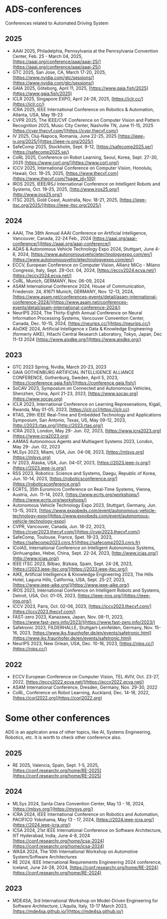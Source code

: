 # ADS-conferences
Conferences related to Automated Driving System
## 2025
  * AAAI 2025, Philadelphia, Pennsylvania at the Pennsylvania Convention Center, Feb. 25 - March 04, 2025, [https://aaai.org/conference/aaai/aaai-25/](https://aaai.org/conference/aaai/aaai-25/)
  * GTC 2025, San Jose, CA, March 17-20, 2025, [https://www.nvidia.com/gtc/sessions/](https://www.nvidia.com/gtc/sessions/)
  * GAIA 2025, Göteborg, April 11, 2025, [https://www.gaia.fish/2025](https://www.gaia.fish/2025)
  * ICLR 2025, Singapore EXPO, April 24-28, 2025, [https://iclr.cc/](https://iclr.cc/)
  * ICRA 2025, IEEE International Conference on Robotics & Automation, Atlanta, USA, May 19-23
  * CVPR 2025, The IEEE/CVF Conference on Computer Vision and Pattern Recognition 2025, Music City Center, Nashville TN, June 11-15, 2025 [https://cvpr.thecvf.com/](https://cvpr.thecvf.com/)
  * IV 2025, Cluj-Napoca, Romania, June 22-25, 2025 [https://ieee-iv.org/2025/](https://ieee-iv.org/2025/)
  * SafeComp 2025, Stockholm, Sept. 9-12, [https://safecomp2025.se/](https://safecomp2025.se/)
  * CoRL 2025, Conference on Robot Learning, Seoul, Korea, Sept. 27-30, 2025 [https://www.corl.org/](https://www.corl.org/)
  * ICCV 2025, International Conference on Computer Vision, Honolulu, Hawaii, Oct. 19-25, 2025, [https://www.thecvf.com](https://www.thecvf.com/?page_id=100)
  * IROS 2025, IEEE/RSJ International Conference on Intelligent Robots and Systems, Oct. 19-25, 2025, [http://www.iros25.org/](http://www.iros25.org/)
  * ITSC 2025, Gold Coast, Australia, Nov. 18-21, 2025, [https://ieee-itsc.org/2025/](https://ieee-itsc.org/2025/)
## 2024
  * AAAI, The 38th Annual AAAI Conference on Artificial Intelligence, Vancouver, Canada, 22-24 Feb., 2024 [https://aaai.org/aaai-conference/](https://aaai.org/aaai-conference/)
  * ADAS & Autonomous Vehicle Technology Expo 2024, Stuttgart, June 4-6, 2024, [https://www.autonomousvehicletechnologyexpo.com/en/](https://www.autonomousvehicletechnologyexpo.com/en/)
  * ECCV, European Conference on Computer Vision, Allianz MiCo - Milano Congressi, Italy, Sept. 29-Oct. 04, 2024, [https://eccv2024.ecva.net/](https://eccv2024.ecva.net/)
  * CoRL, Munich, GERMANY, Nov. 06-09, 2024
  * ASAM International Conference 2024, House of Communication, Friedenstr. 24, 81671 Munich, GERMANY, Nov. 12-13, 2024, [https://www.asam.net/conferences-events/detail/asam-international-conference-2024/](https://www.asam.net/conferences-events/detail/asam-international-conference-2024/)
  * NeurIPS 2024, The Thirty-Eighth Annual Conference on Neural Information Processing Systems, Vancouver Convention Center, Canada, Dec. 10-15, 2024, [https://neurips.cc/](https://neurips.cc/)
  * AIxDKE 2024, Artificial Intelligence x Data & Knowledge Engineering (formerly AIKE), Hitachi Central Research Laboratory, Tokyo, Japan, Dec 11-13 2024 [https://www.aixdke.org/](https://www.aixdke.org/)
## 2023
  * GTC 2023 Spring, Nvidia, March 20-23, 2023
  * GAIA GOTHENBURG ARTIFICIAL INTELLIGENCE ALLIANCE CONFERENCE, Gothenburg, Sweden, April 5, 2023, [https://conference.gaia.fish/](https://conference.gaia.fish/)
  * SoCAV 2023, Symposium on Connected and Autonomous Vehicles, Shenzhen, China, April 21-23, 2023, [https://www.socav.org](https://www.socav.org)
  * ICLR 2023, International Conference on Learning Represenations, Kigali, Rwanda, May 01-05, 2023, [https://iclr.cc](https://iclr.cc)
  * RTAS, 29th IEEE Real-Time and Embedded Technology and Applications Symposium, San Antonio, Texas, US, May 09-12, 2023, [http://2023.rtas.org/](http://2023.rtas.org/)
  * ICRA 2023, London, May 29- Jun. 02, 2023, [https://www.icra2023.org](https://www.icra2023.org)
  * AAMAS Autonomous Agents and Multiagent Systems 2023, London, May 29- Jun. 02, 2023
  * MLSys 2023, Miami, USA, Jun. 04-08, 2023, [https://mlsys.org](https://mlsys.org)
  * IV 2023, Alaska, USA, Jun. 04-07, 2023, [https://2023.ieee-iv.org/](https://2023.ieee-iv.org/)
  * RSS 2023, Robotics: Science and Systems, Daegu, Republic of Korea, Jun. 10-14, 2023, [https://roboticsconference.org/](https://roboticsconference.org/)
  * ECRTS, 35th Euromicro Conference on Real-Time Systems, Vienna, Austria, Jun. 11-14, 2023, [https://www.ecrts.org/workshops/](https://www.ecrts.org/workshops/)
  * Autonomous Vehicle Technology Expo 2023, Stuttgart, Germany, Jun. 13-15, 2023, [https://www.expobeds.com/event/autonomous-vehicle-technology-expo](https://www.expobeds.com/event/autonomous-vehicle-technology-expo)
  * CVPR, Vancouver, Canada, Jun. 18-22, 2023, [https://cvpr2023.thecvf.com/](https://cvpr2023.thecvf.com/)
  * SafeComp, Toulouse, France, Spet. 19-23, 2023, [https://safecomp2023.cnrs.fr](https://safecomp2023.cnrs.fr)
  * ICoIAS, International Conference on Intelligent Autonomous Systems, Qinhuangdao, Hebei, China, Sept. 22-24, 2023, [http://www.icias.org/](http://www.icias.org/)
  * IEEE ITSC 2023, Bilbao, Bizkaia, Spain, Sept. 24-28, 2023, [https://2023.ieee-itsc.org/](https://2023.ieee-itsc.org/)
  * AIKE, Artificial Intelligence & Knowledge Engineering 2023, The Hills Hotel, Laguna Hills, California, USA, Sept. 25-27, 2023, [https://www.ieee-aike.org/](https://www.ieee-aike.org/)
  * IROS 2023, International Conference on Intelligent Robots and Systems, Detroit, USA, Oct. 01-05, 2023, [https://ieee-iros.org/](https://ieee-iros.org/)
  * ICCV 2023, Paris, Oct. 02-06, 2023, [https://iccv2023.thecvf.com/](https://iccv2023.thecvf.com/)
  * FAST-zero 2023, Kanazawa, Japan, Nov. 08-11, 2023, [https://www.fast-zero.info/2023/](https://www.fast-zero.info/2023/)
  * Safetronic 2023, FILDERHALLE, Stuttgart-Leinfelden, Germany, Nov. 15-16, 2023, [https://www.iks.fraunhofer.de/en/events/safetronic.html](https://www.iks.fraunhofer.de/en/events/safetronic.html)
  * NeurIPS 2023, New Orlean, USA, Dec. 10-16, 2023, [https://nips.cc/](https://nips.cc/)
## 2022
  * ECCV European Conference on Computer Vision, TEL AVIV, Oct. 23-27, 2022, [https://eccv2022.ecva.net/](https://eccv2022.ecva.net/) 
  * ASAM International Conference, Dresden, Germany, Nov. 29-30, 2022
  * CoRL, Conference on Robot Learning, Auckland, Dec. 14-18, 2022, [https://corl2022.org](https://corl2022.org) 
# Some other conferences
ADS is an applicaton area of other topics, like AI, Systems Engineering, Robotics, etc. It is worth to check other conference also.
## 2025
  * RE 2025, Valencia, Spain, Sept. 1-5, 2025, [https://conf.researchr.org/home/RE-2025](https://conf.researchr.org/home/RE-2025)
## 2024
  * MLSys 2024, Santa Clara Convention Center, May 13 - 16, 2024, [https://mlsys.org/](https://mysys.org/)
  * ICRA 2024, IEEE International Conference on Robotics and Automation, PACIFICO Yokohama, May 13 - 17, 2024, [https://2024.ieee-icra.org/] (https://2024.ieee-icra.org/)
  * ICSA 2024, 21st IEEE International Conference on Software Architecture, IIIT Hyderabad, India, June 4-8, 2024 [https://conf.researchr.org/home/icsa-2024](https://conf.researchr.org/home/icsa-2024)
  * WASA 2024, The 10th International Workshop on Automotive System/Software Architectures
  * RE 2024, IEEE International Requirements Engineering 2024 conference, Iceland, June 24-28, 2024, [https://conf.researchr.org/home/RE-2024](https://conf.researchr.org/home/RE-2024)
## 2023
  * MDE4SA, 3rd International Workshop on Model-Driven Engineering for Software Architecture, L'Aquila, Italy, 13-17 March 2023, [https://mde4sa.github.io/](https://mde4sa.github.io/)
